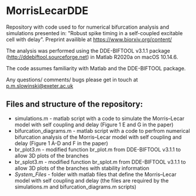 # MorrisLecarDDE

Repository with code used to for numerical bifurcation analysis and simulations presented in: "Robust spike timing in a self-coupled excitable
cell with delay". Preprint availible at https://www.biorxiv.org/content/

The analysis was performed using the DDE-BIFTOOL v3.1.1 package (http://ddebiftool.sourceforge.net) in Matlab R2020a on macOS 10.14.6.

The code assumes familiarity with Matlab and the DDE-BIFTOOL package.

Any questions/ comments/ bugs please get in touch at p.m.slowinski@exeter.ac.uk

## Files and structure of the repository:
* simulations.m - matlab script with a code to simulate the Morris–Lecar model with self coupling and delay (Figure 1 E and G in the paper)
* bifurcation_diagrams.m - matlab script with a code to perfrom numerical bifurcation analysis of the Morris–Lecar model with self coupling and delay (Figure 1 A-D and F in the paper)
* br_plot3.m - modified function br_plot.m from DDE-BIFTOOL v3.1.1 to allow 3D plots of the branches
* br_splot3.m - modified function br_splot.m from DDE-BIFTOOL v3.1.1 to allow 3D plots of the branches with stability information
* _System_Files_ - folder with matlab files that define the Morris–Lecar model with self coupling and delay (the files are required by the simulations.m and bifurcation_diagrams.m scripts)
